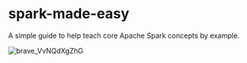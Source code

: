 # spark-made-easy

A simple guide to help teach core Apache Spark concepts by example.

![brave_VvNQdXgZhG](https://github.com/zchtsk/spark-made-easy/assets/109352381/29756780-91d0-4b2e-8902-24e41185b703)

